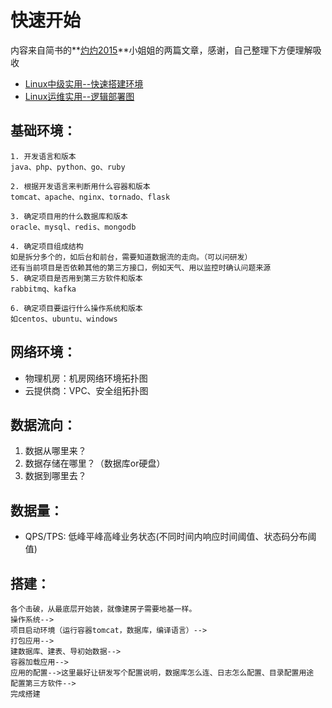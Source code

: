 # 快速开始

内容来自简书的**[灼灼2015](https://www.jianshu.com/u/dc22c7608c73)**小姐姐的两篇文章，感谢，自己整理下方便理解吸收

* [Linux中级实用--快速搭建环境](https://www.jianshu.com/p/4360e0436e3b)
* [Linux运维实用--逻辑部署图](https://www.jianshu.com/p/919be5ca051e)



## 基础环境：
	1. 开发语言和版本
	java、php、python、go、ruby

	2. 根据开发语言来判断用什么容器和版本
	tomcat、apache、nginx、tornado、flask

	3. 确定项目用的什么数据库和版本
	oracle、mysql、redis、mongodb

	4. 确定项目组成结构
	如是拆分多个的，如后台和前台，需要知道数据流的走向。（可以问研发）
	还有当前项目是否依赖其他的第三方接口，例如天气、用以监控时确认问题来源
	5. 确定项目是否用到第三方软件和版本
	rabbitmq、kafka

	6. 确定项目要运行什么操作系统和版本
	如centos、ubuntu、windows
	

## 网络环境：
 * 物理机房：机房网络环境拓扑图
 * 云提供商：VPC、安全组拓扑图


## 数据流向：
1. 数据从哪里来？
2. 数据存储在哪里？（数据库or硬盘）
3. 数据到哪里去？


## 数据量：
 * QPS/TPS: 低峰平峰高峰业务状态(不同时间内响应时间阈值、状态码分布阈值)


## 搭建：
	各个击破，从最底层开始装，就像建房子需要地基一样。
	操作系统-->
	项目启动环境（运行容器tomcat，数据库，编译语言）-->
	打包应用-->
	建数据库、建表、导初始数据-->
	容器加载应用-->
	应用的配置-->这里最好让研发写个配置说明，数据库怎么连、日志怎么配置、目录配置用途
	配置第三方软件-->
	完成搭建
